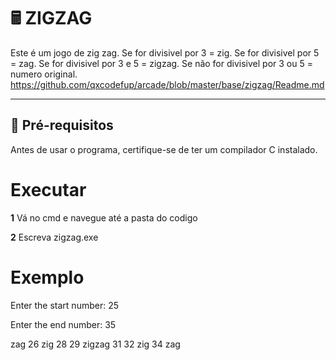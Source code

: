 # 🖩 ZIGZAG

Este é um jogo de zig zag.
Se for divisivel por 3 = zig.
Se for divisivel por 5 = zag.
Se for divisivel por 3 e 5 = zigzag.
Se não for divisivel por 3 ou 5 = numero original.
https://github.com/qxcodefup/arcade/blob/master/base/zigzag/Readme.md

---

## 🔧 **Pré-requisitos**

Antes de usar o programa, certifique-se de ter um compilador C instalado.

# **Executar**

**1** Vá no cmd e navegue até a pasta do codigo

**2** Escreva zigzag.exe

# **Exemplo**

Enter the start number: 25

Enter the end number: 35

zag
26
zig
28
29
zigzag
31
32
zig
34
zag
